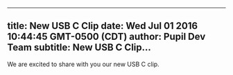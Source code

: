 ---
 title: New USB C Clip
 date: Wed Jul 01 2016 10:44:45 GMT-0500 (CDT)
 author: Pupil Dev Team
 subtitle: New USB C Clip...  
 ---

We are excited to share with you our new USB C clip.
